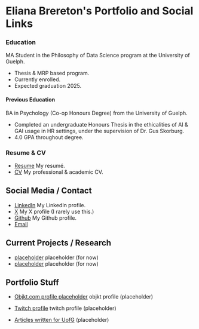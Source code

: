 # Eliana Brereton's Portfolio and Social Links 

### Education
MA Student in the Philosophy of Data Science program at the University of Guelph. 
- Thesis & MRP based program.
- Currently enrolled.
- Expected graduation 2025. 

#### Previous Education
BA in Psychology (Co-op Honours Degree) from the University of Guelph.
- Completed an undergraduate Honours Thesis in the ethicalities of AI & GAI usage in HR settings, under the supervision of Dr. Gus Skorburg.
- 4.0 GPA throughout degree.

### Resume & CV
- [Resume](www.google.com) My resumé.
- [CV](www.google.com) My professional & academic CV.


## Social Media / Contact
-   [LinkedIn](https://www.linkedin.com/in/eliana-brereton-18495a205/) My LinkedIn profile.
-   [X](https://x.com/BreretonEliana) My X profile (I rarely use this.)
-   [Github](https://github.com/ebrereto) My Github profile. 
-   [Email](eliana.brereton@gmail.com) 

## Current Projects / Research
-   [placeholder](www.nasa.com) placeholder (for now)
-   [placeholder](www.nasa.com) placeholder (for now)

## Portfolio Stuff
-   [Objkt.com profile placeholder](https://objkt.com) objkt profile (placeholder)
-   [Twitch profile](https://www.twitch.tv) twitch profile (placeholder)

-   [Articles written for UofG](https://medium.com) (placeholder)
